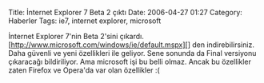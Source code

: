 Title: İnternet Explorer 7 Beta 2 çıktı
Date: 2006-04-27 01:27
Category: Haberler
Tags: ie7, internet explorer, microsoft

İnternet Explorer 7'nin Beta 2'sini çıkardı.
[http://www.microsoft.com/windows/ie/default.mspx][] den
indirebilirsiniz. Daha güvenli ve yeni özellikleri ile geliyor. Sene
sonunda da Final versiyonu çıkaracağı bildiriliyor. Ama microsoft işi bu
belli olmaz. Ancak bu özellikler zaten Firefox ve Opera'da var olan
özellikler :(

  [http://www.microsoft.com/windows/ie/default.mspx]: http://www.microsoft.com/windows/ie/default.mspx
    "İE sitesi"
